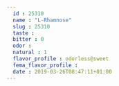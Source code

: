 ```yaml
---
  id : 25310
  name : "L-Rhamnose"
  slug : 25310
  taste : 
  bitter : 0
  odor : 
  natural : 1
  flavor_profile : odorless@sweet
  fema_flavor_profile : 
  date : 2019-03-26T08:47:11+01:00
---
```



